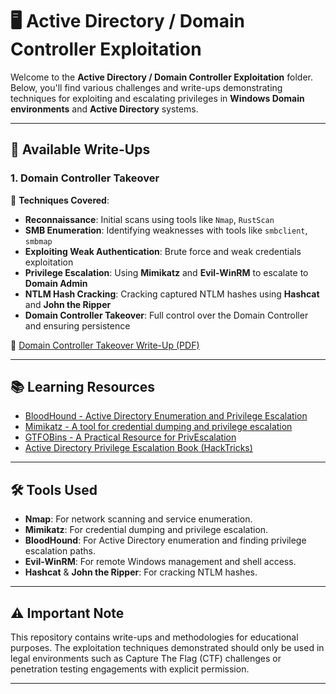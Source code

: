 # 🖥️ **Active Directory / Domain Controller Exploitation**

Welcome to the **Active Directory / Domain Controller Exploitation** folder. Below, you'll find various challenges and write-ups demonstrating techniques for exploiting and escalating privileges in **Windows Domain environments** and **Active Directory** systems.

---

## 📄 **Available Write-Ups**

### 1. **Domain Controller Takeover**  
   🔑 **Techniques Covered**:
   - **Reconnaissance**: Initial scans using tools like `Nmap`, `RustScan`
   - **SMB Enumeration**: Identifying weaknesses with tools like `smbclient`, `smbmap`
   - **Exploiting Weak Authentication**: Brute force and weak credentials exploitation
   - **Privilege Escalation**: Using **Mimikatz** and **Evil-WinRM** to escalate to **Domain Admin**
   - **NTLM Hash Cracking**: Cracking captured NTLM hashes using **Hashcat** and **John the Ripper**
   - **Domain Controller Takeover**: Full control over the Domain Controller and ensuring persistence

   📄 [Domain Controller Takeover Write-Up (PDF)](https://github.com/Prashant-Bhatt-2000/CTF-Writeups/blob/main/tryhackme/Ra_(WindCorp).pdf)

---

## 📚 **Learning Resources**

- [BloodHound - Active Directory Enumeration and Privilege Escalation](https://github.com/BloodHoundAD/BloodHound)
- [Mimikatz - A tool for credential dumping and privilege escalation](https://github.com/gentilkiwi/mimikatz)
- [GTFOBins - A Practical Resource for PrivEscalation](https://gtfobins.github.io/)
- [Active Directory Privilege Escalation Book (HackTricks)](https://book.hacktricks.xyz/windows-hardening/windows-privilege-escalation)

---

## 🛠️ **Tools Used**

- **Nmap**: For network scanning and service enumeration.
- **Mimikatz**: For credential dumping and privilege escalation.
- **BloodHound**: For Active Directory enumeration and finding privilege escalation paths.
- **Evil-WinRM**: For remote Windows management and shell access.
- **Hashcat** & **John the Ripper**: For cracking NTLM hashes.

---

## ⚠️ **Important Note**
This repository contains write-ups and methodologies for educational purposes. The exploitation techniques demonstrated should only be used in legal environments such as Capture The Flag (CTF) challenges or penetration testing engagements with explicit permission.

---
